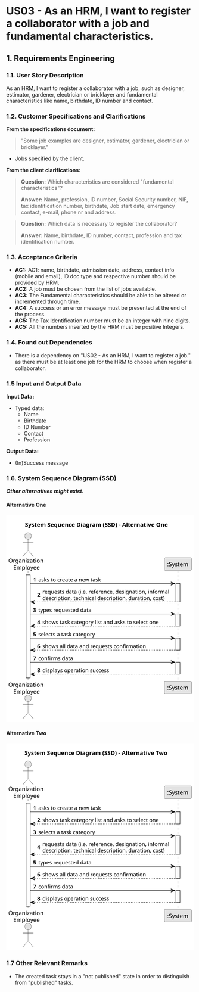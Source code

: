 # US03 - As an HRM, I want to register a collaborator with a job and fundamental characteristics.
 


## 1. Requirements Engineering

### 1.1. User Story Description

As an HRM, I want to register a collaborator with a job, such as designer, estimator, gardener, electrician or bricklayer and fundamental
characteristics like name, birthdate, ID number and contact.
### 1.2. Customer Specifications and Clarifications 

**From the specifications document:**

>	"Some job examples are designer, estimator, gardener, electrician
or bricklayer."
- Jobs specified by the client.
 
>	

**From the client clarifications:**

> **Question:** Which characteristics are considered "fundamental characteristics"?
>
> **Answer:** Name, profession, ID number, Social Security number, NIF, tax identification number, birthdate, Job start date, emergency contact, e-mail, phone nr and address.

> **Question:** Which data is necessary to register the collaborator?
>
> **Answer:** Name, birthdate, ID number, contact, profession and tax identification number.

### 1.3. Acceptance Criteria

* **AC1:**  AC1: name, birthdate, admission date, address, contact info (mobile and
  email), ID doc type and respective number should be provided by HRM.
* **AC2:** A job must be chosen from the list of jobs available.
* **AC3:** The Fundamental characteristics should be able to be altered or incremented through time.
* **AC4:** A success or an error message must be presented at the end of the process.
* **AC5:** The Tax Identification number must be an integer with nine digits.
* **AC5:** All the numbers inserted by the HRM must be positive Integers.


### 1.4. Found out Dependencies

* There is a dependency on "US02 - As an HRM, I want to register a job." as there must be at least one job for the HRM to choose when register a collaborator.

### 1.5 Input and Output Data

**Input Data:**

* Typed data:
    * Name
    * Birthdate 
    * ID Number
    * Contact
    * Profession

**Output Data:**
* (In)Success message 

### 1.6. System Sequence Diagram (SSD)

**_Other alternatives might exist._**

#### Alternative One

![System Sequence Diagram - Alternative One](svg/us006-system-sequence-diagram-alternative-one.svg)

#### Alternative Two

![System Sequence Diagram - Alternative Two](svg/us006-system-sequence-diagram-alternative-two.svg)

### 1.7 Other Relevant Remarks

* The created task stays in a "not published" state in order to distinguish from "published" tasks.